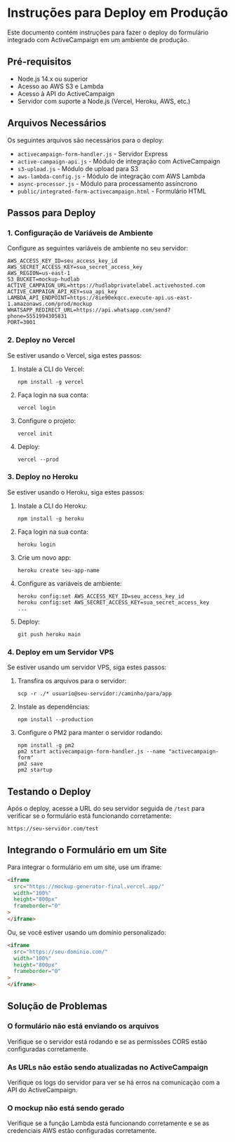 # Instruções para Deploy em Produção

Este documento contém instruções para fazer o deploy do formulário integrado com ActiveCampaign em um ambiente de produção.

## Pré-requisitos

- Node.js 14.x ou superior
- Acesso ao AWS S3 e Lambda
- Acesso à API do ActiveCampaign
- Servidor com suporte a Node.js (Vercel, Heroku, AWS, etc.)

## Arquivos Necessários

Os seguintes arquivos são necessários para o deploy:

- `activecampaign-form-handler.js` - Servidor Express
- `active-campaign-api.js` - Módulo de integração com ActiveCampaign
- `s3-upload.js` - Módulo de upload para S3
- `aws-lambda-config.js` - Módulo de integração com AWS Lambda
- `async-processor.js` - Módulo para processamento assíncrono
- `public/integrated-form-activecampaign.html` - Formulário HTML

## Passos para Deploy

### 1. Configuração de Variáveis de Ambiente

Configure as seguintes variáveis de ambiente no seu servidor:

```
AWS_ACCESS_KEY_ID=seu_access_key_id
AWS_SECRET_ACCESS_KEY=sua_secret_access_key
AWS_REGION=us-east-1
S3_BUCKET=mockup-hudlab
ACTIVE_CAMPAIGN_URL=https://hudlabprivatelabel.activehosted.com
ACTIVE_CAMPAIGN_API_KEY=sua_api_key
LAMBDA_API_ENDPOINT=https://8ie90ekqcc.execute-api.us-east-1.amazonaws.com/prod/mockup
WHATSAPP_REDIRECT_URL=https://api.whatsapp.com/send?phone=5551994305831
PORT=3001
```

### 2. Deploy no Vercel

Se estiver usando o Vercel, siga estes passos:

1. Instale a CLI do Vercel:

   ```
   npm install -g vercel
   ```

2. Faça login na sua conta:

   ```
   vercel login
   ```

3. Configure o projeto:

   ```
   vercel init
   ```

4. Deploy:
   ```
   vercel --prod
   ```

### 3. Deploy no Heroku

Se estiver usando o Heroku, siga estes passos:

1. Instale a CLI do Heroku:

   ```
   npm install -g heroku
   ```

2. Faça login na sua conta:

   ```
   heroku login
   ```

3. Crie um novo app:

   ```
   heroku create seu-app-name
   ```

4. Configure as variáveis de ambiente:

   ```
   heroku config:set AWS_ACCESS_KEY_ID=seu_access_key_id
   heroku config:set AWS_SECRET_ACCESS_KEY=sua_secret_access_key
   ...
   ```

5. Deploy:
   ```
   git push heroku main
   ```

### 4. Deploy em um Servidor VPS

Se estiver usando um servidor VPS, siga estes passos:

1. Transfira os arquivos para o servidor:

   ```
   scp -r ./* usuario@seu-servidor:/caminho/para/app
   ```

2. Instale as dependências:

   ```
   npm install --production
   ```

3. Configure o PM2 para manter o servidor rodando:
   ```
   npm install -g pm2
   pm2 start activecampaign-form-handler.js --name "activecampaign-form"
   pm2 save
   pm2 startup
   ```

## Testando o Deploy

Após o deploy, acesse a URL do seu servidor seguida de `/test` para verificar se o formulário está funcionando corretamente:

```
https://seu-servidor.com/test
```

## Integrando o Formulário em um Site

Para integrar o formulário em um site, use um iframe:

```html
<iframe
  src="https://mockup-generator-final.vercel.app/"
  width="100%"
  height="800px"
  frameborder="0"
>
</iframe>
```

Ou, se você estiver usando um domínio personalizado:

```html
<iframe
  src="https://seu-dominio.com/"
  width="100%"
  height="800px"
  frameborder="0"
>
</iframe>
```

## Solução de Problemas

### O formulário não está enviando os arquivos

Verifique se o servidor está rodando e se as permissões CORS estão configuradas corretamente.

### As URLs não estão sendo atualizadas no ActiveCampaign

Verifique os logs do servidor para ver se há erros na comunicação com a API do ActiveCampaign.

### O mockup não está sendo gerado

Verifique se a função Lambda está funcionando corretamente e se as credenciais AWS estão configuradas corretamente.
